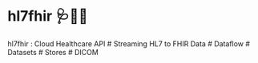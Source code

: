 # hl7fhir 🩺🧑‍⚕️
hl7fhir : Cloud Healthcare API # Streaming HL7 to FHIR Data # Dataflow # Datasets # Stores # DICOM
